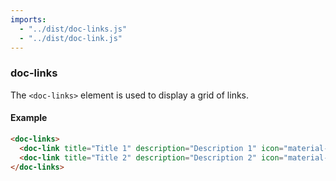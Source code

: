 ```yaml
---
imports:
  - "../dist/doc-links.js"
  - "../dist/doc-link.js"
---
```


### doc-links

The `<doc-links>` element is used to display a grid of links.

#### Example

```html
<doc-links>
  <doc-link title="Title 1" description="Description 1" icon="material-symbols:attach-file-rounded" href="https://example.com"></doc-link>
  <doc-link title="Title 2" description="Description 2" icon="material-symbols:360" href="https://example.com"></doc-link>
</doc-links>
```

<doc-links>
  <doc-link title="Link Title" description="Link Description" icon="material-symbols:attach-file-rounded" href="https://example.com"></doc-link>
  <doc-link title="Link Title" description="Link Description" icon="material-symbols:360" href="https://example.com"></doc-link>
</doc-links>
